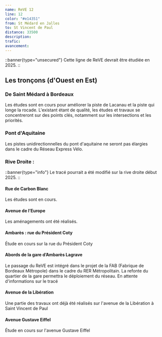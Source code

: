 ```yaml
---
name: ReVE 12
line: 12
color: "#e14351"
from: St Médard en Jalles
to: St Vincent de Paul
distance: 33500
description: 
trafic: 
avancement: 
---
```


::banner{type="unsecured"}
Cette ligne de ReVE devrait être étudiée en 2025.
::

## Les tronçons (d'Ouest en Est)

### De Saint Médard à Bordeaux
Les études sont en cours pour améliorer la piste de Lacanau et la piste qui longe la rocade.
L'existant étant de qualité, les études et travaux se concentreront sur des points clés, notamment sur les intersections et les priorités.

### Pont d'Aquitaine
Les pistes unidirectionnelles du pont d'aquitaine ne seront pas élargies dans le cadre du Réseau Express Vélo.


### Rive Droite :
::banner{type="info"}
Le tracé pourrait a été modifié sur la rive droite début 2025.
::

#### Rue de Carbon Blanc
Les études sont en cours.

#### Avenue de l’Europe
Les aménagements ont été réalisés.

#### Ambarès : rue du Président Coty
Étude en cours sur la rue du Président Coty

#### Abords de la gare d’Ambarès Lagrave
Le passage du ReVE est intégré dans le projet de la FAB (Fabrique de Bordeaux Métropole) dans le cadre du RER Métropolitain.
La refonte du quartier de la gare permettra le déploiement du réseau.
En attente d'informations sur le tracé

#### Avenue de la Libération
Une partie des travaux ont déjà été réalisés sur l'avenue de la Libération à Saint Vincent de Paul

#### Avenue Gustave Eiffel
Étude en cours sur l'avenue Gustave Eiffel
